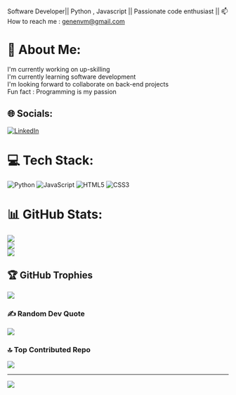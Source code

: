 Software Developer|| 
Python , Javascript ||
Passionate code enthusiast ||
📫 How to reach me : genenvm@gmail.com

<!---
SimplyGene/SimplyGene is a ✨ special ✨ repository because its `README.md` (this file) appears on your GitHub profile.
You can click the Preview link to take a look at your changes.
--->
# 💫 About Me:
I'm currently working on up-skilling<br>I'm currently learning software development<br>I'm looking forward to collaborate on back-end projects<br>Fun fact : Programming is my passion


## 🌐 Socials:
[![LinkedIn](https://img.shields.io/badge/LinkedIn-%230077B5.svg?logo=linkedin&logoColor=white)](https://linkedin.com/in/EugeneCheruiyot) 

# 💻 Tech Stack:
![Python](https://img.shields.io/badge/python-3670A0?style=for-the-badge&logo=python&logoColor=ffdd54) ![JavaScript](https://img.shields.io/badge/javascript-%23323330.svg?style=for-the-badge&logo=javascript&logoColor=%23F7DF1E) ![HTML5](https://img.shields.io/badge/html5-%23E34F26.svg?style=for-the-badge&logo=html5&logoColor=white) ![CSS3](https://img.shields.io/badge/css3-%231572B6.svg?style=for-the-badge&logo=css3&logoColor=white)
# 📊 GitHub Stats:
![](https://github-readme-stats.vercel.app/api?username=Gene&theme=dark&hide_border=false&include_all_commits=false&count_private=false)<br/>
![](https://github-readme-streak-stats.herokuapp.com/?user=Gene&theme=dark&hide_border=false)<br/>
![](https://github-readme-stats.vercel.app/api/top-langs/?username=Gene&theme=dark&hide_border=false&include_all_commits=false&count_private=false&layout=compact)

## 🏆 GitHub Trophies
![](https://github-profile-trophy.vercel.app/?username=Gene&theme=radical&no-frame=false&no-bg=true&margin-w=4)

### ✍️ Random Dev Quote
![](https://quotes-github-readme.vercel.app/api?type=horizontal&theme=radical)

### 🔝 Top Contributed Repo
![](https://github-contributor-stats.vercel.app/api?username=Gene&limit=5&theme=dark&combine_all_yearly_contributions=true)

---
[![](https://visitcount.itsvg.in/api?id=Gene&icon=0&color=0)](https://visitcount.itsvg.in)

<!-- Proudly created with GPRM ( https://gprm.itsvg.in ) -->
